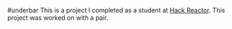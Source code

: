 #underbar
This is a project I completed as a student at [Hack Reactor](http://hackreactor.com). This project was worked on with a pair.